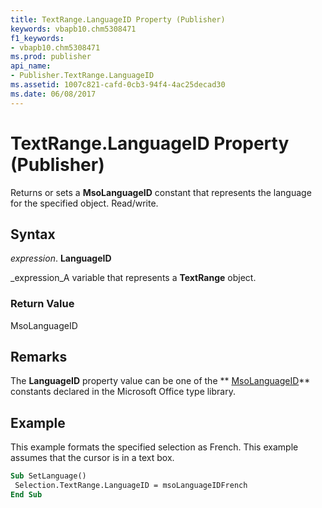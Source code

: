 ```yaml
---
title: TextRange.LanguageID Property (Publisher)
keywords: vbapb10.chm5308471
f1_keywords:
- vbapb10.chm5308471
ms.prod: publisher
api_name:
- Publisher.TextRange.LanguageID
ms.assetid: 1007c821-cafd-0cb3-94f4-4ac25decad30
ms.date: 06/08/2017
---
```



# TextRange.LanguageID Property (Publisher)

Returns or sets a **MsoLanguageID** constant that represents the language for the specified object. Read/write.


## Syntax

 _expression_. **LanguageID**

 _expression_A variable that represents a **TextRange** object.


### Return Value

MsoLanguageID


## Remarks

The **LanguageID** property value can be one of the ** [MsoLanguageID](http://msdn.microsoft.com/library/65ea40f0-9a09-3d76-1519-4acddcc5f367%28Office.15%29.aspx)** constants declared in the Microsoft Office type library.


## Example

This example formats the specified selection as French. This example assumes that the cursor is in a text box.


```vb
Sub SetLanguage() 
 Selection.TextRange.LanguageID = msoLanguageIDFrench 
End Sub
```


